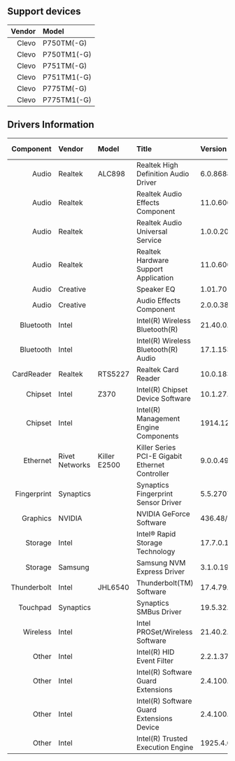 ## Support devices

| Vendor | Model       |
| -----: | :---------- |
| Clevo  | P750TM(-G)  |
| Clevo  | P750TM1(-G) |
| Clevo  | P751TM(-G)  |
| Clevo  | P751TM1(-G) |
| Clevo  | P775TM(-G)  |
| Clevo  | P775TM1(-G) |

## Drivers Information

| Component   | Vendor         | Model        | Title                                           | Version                       | Driver Type |
| ----------: | :------------- | :----------- | :---------------------------------------------- | :---------------------------- | :---------- |
| Audio       | Realtek        | ALC898       | Realtek High Definition Audio Driver            | 6.0.8688.1 Clevo              | DCH/UAD     |
| Audio       | Realtek        |              | Realtek Audio Effects Component                 | 11.0.6000.725                 | DCH/UAD     |
| Audio       | Realtek        |              | Realtek Audio Universal Service                 | 1.0.0.204                     | DCH/UAD     |
| Audio       | Realtek        |              | Realtek Hardware Support Application            | 11.0.6000.196                 | DCH/UAD     |
| Audio       | Creative       |              | Speaker EQ                                      | 1.01.70 Clevo                 |             |
| Audio       | Creative       |              | Audio Effects Component                         | 2.0.0.38 Clevo                | DCH/UAD     |
| Bluetooth   | Intel          |              | Intel(R) Wireless Bluetooth(R)                  | 21.40.0.1                     |             |
| Bluetooth   | Intel          |              | Intel(R) Wireless Bluetooth(R) Audio            | 17.1.1530.0031                |             |
| CardReader  | Realtek        | RTS5227      | Realtek Card Reader                             | 10.0.18362.21321              |             |
| Chipset     | Intel          | Z370         | Intel(R) Chipset Device Software                | 10.1.27.2/10.1.18019.8144     |             |
| Chipset     | Intel          |              | Intel(R) Management Engine Components           | 1914.12.0.1256/1933.12.0.1301 | Standard    |
| Ethernet    | Rivet Networks | Killer E2500 | Killer Series PCI-E Gigabit Ethernet Controller | 9.0.0.49                      |             |
| Fingerprint | Synaptics      |              | Synaptics Fingerprint Sensor Driver             | 5.5.2707.1073 Clevo           | DCH/UAD     |
| Graphics    | NVIDIA         |              | NVIDIA GeForce Software                         | 436.48/26.21.14.3648          | Standard    |
| Storage     | Intel          |              | Intel® Rapid Storage Technology                 | 17.7.0.1006                   |             |
| Storage     | Samsung        |              | Samsung NVM Express Driver                      | 3.1.0.1901                    |             |
| Thunderbolt | Intel          | JHL6540      | Thunderbolt(TM) Software                        | 17.4.79.11/17.4.79.510        | Standard    |
| Touchpad    | Synaptics      |              | Synaptics SMBus Driver                          | 19.5.32.67 Clevo              | DCH/UAD     |
| Wireless    | Intel          |              | Intel PROSet/Wireless Software                  | 21.40.2.0                     |             |
| Other       | Intel          |              | Intel(R) HID Event Filter                       | 2.2.1.377                     |             |
| Other       | Intel          |              | Intel(R) Software Guard Extensions              | 2.4.100.51291                 |             |
| Other       | Intel          |              | Intel(R) Software Guard Extensions Device       | 2.4.100.51228                 |             |
| Other       | Intel          |              | Intel(R) Trusted Execution Engine               | 1925.4.0.1063                 |             |
